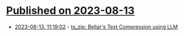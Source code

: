 # [Published on 2023-08-13](index.md)

* [2023-08-13, 11:19:02](https://lobste.rs/s/s7cjzk/ts_zip_bellar_s_text_compression_using_llm) - [ts_zip: Bellar's Text Compression using LLM](https://bellard.org/ts_server/ts_zip.html)
